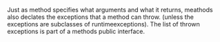 Just as method specifies what arguments and what it returns, meathods also declates the exceptions that a method can throw.
(unless the exceptions are subclasses of runtimeexceptions). The list of thrown exceptions is part of a methods public interface.

